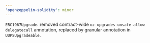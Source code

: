 ```yaml
---
'openzeppelin-solidity': minor
---
```


`ERC1967Upgrade`: removed contract-wide `oz-upgrades-unsafe-allow delegatecall` annotation, replaced by granular annotation in `UUPSUpgradeable`.
